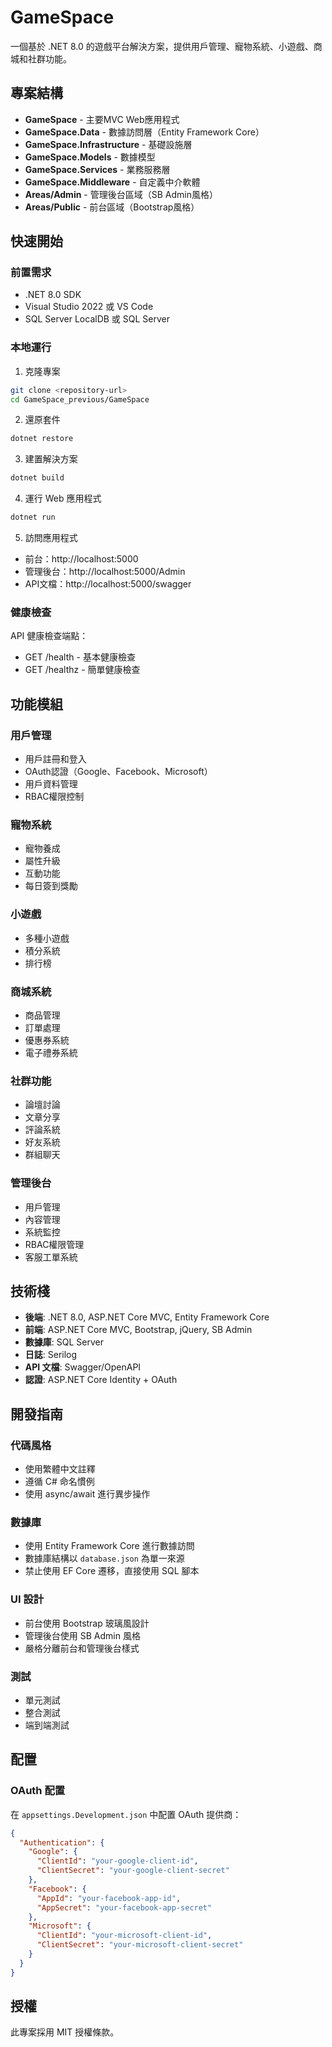 # GameSpace

一個基於 .NET 8.0 的遊戲平台解決方案，提供用戶管理、寵物系統、小遊戲、商城和社群功能。

## 專案結構

- **GameSpace** - 主要MVC Web應用程式
- **GameSpace.Data** - 數據訪問層（Entity Framework Core）
- **GameSpace.Infrastructure** - 基礎設施層
- **GameSpace.Models** - 數據模型
- **GameSpace.Services** - 業務服務層
- **GameSpace.Middleware** - 自定義中介軟體
- **Areas/Admin** - 管理後台區域（SB Admin風格）
- **Areas/Public** - 前台區域（Bootstrap風格）

## 快速開始

### 前置需求

- .NET 8.0 SDK
- Visual Studio 2022 或 VS Code
- SQL Server LocalDB 或 SQL Server

### 本地運行

1. 克隆專案
```bash
git clone <repository-url>
cd GameSpace_previous/GameSpace
```

2. 還原套件
```bash
dotnet restore
```

3. 建置解決方案
```bash
dotnet build
```

4. 運行 Web 應用程式
```bash
dotnet run
```

5. 訪問應用程式
- 前台：http://localhost:5000
- 管理後台：http://localhost:5000/Admin
- API文檔：http://localhost:5000/swagger

### 健康檢查

API 健康檢查端點：
- GET /health - 基本健康檢查
- GET /healthz - 簡單健康檢查

## 功能模組

### 用戶管理
- 用戶註冊和登入
- OAuth認證（Google、Facebook、Microsoft）
- 用戶資料管理
- RBAC權限控制

### 寵物系統
- 寵物養成
- 屬性升級
- 互動功能
- 每日簽到獎勵

### 小遊戲
- 多種小遊戲
- 積分系統
- 排行榜

### 商城系統
- 商品管理
- 訂單處理
- 優惠券系統
- 電子禮券系統

### 社群功能
- 論壇討論
- 文章分享
- 評論系統
- 好友系統
- 群組聊天

### 管理後台
- 用戶管理
- 內容管理
- 系統監控
- RBAC權限管理
- 客服工單系統

## 技術棧

- **後端**: .NET 8.0, ASP.NET Core MVC, Entity Framework Core
- **前端**: ASP.NET Core MVC, Bootstrap, jQuery, SB Admin
- **數據庫**: SQL Server
- **日誌**: Serilog
- **API 文檔**: Swagger/OpenAPI
- **認證**: ASP.NET Core Identity + OAuth

## 開發指南

### 代碼風格
- 使用繁體中文註釋
- 遵循 C# 命名慣例
- 使用 async/await 進行異步操作

### 數據庫
- 使用 Entity Framework Core 進行數據訪問
- 數據庫結構以 `database.json` 為單一來源
- 禁止使用 EF Core 遷移，直接使用 SQL 腳本

### UI 設計
- 前台使用 Bootstrap 玻璃風設計
- 管理後台使用 SB Admin 風格
- 嚴格分離前台和管理後台樣式

### 測試
- 單元測試
- 整合測試
- 端到端測試

## 配置

### OAuth 配置
在 `appsettings.Development.json` 中配置 OAuth 提供商：

```json
{
  "Authentication": {
    "Google": {
      "ClientId": "your-google-client-id",
      "ClientSecret": "your-google-client-secret"
    },
    "Facebook": {
      "AppId": "your-facebook-app-id",
      "AppSecret": "your-facebook-app-secret"
    },
    "Microsoft": {
      "ClientId": "your-microsoft-client-id",
      "ClientSecret": "your-microsoft-client-secret"
    }
  }
}
```

## 授權

此專案採用 MIT 授權條款。